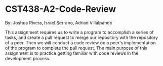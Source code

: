 # CST438-A2-Code-Review
By: Joshua Rivera, Israel Serrano, Adrian Villalpando

This assignment requires us to write a program to accomplish a series of
tasks, and create a pull request to merge our repository with the repository of a peer.
Then we will conduct a code review on a peer's implementation of the program to complete the pull request.
The main purpose of this assignment is to practice getting familiar with code reviews in the development 
process.
